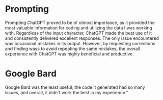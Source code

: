 # Prompting
Prompting ChatGPT proved to be of utmost importance, as it provided the most valuable information for coding and utilizing the data I was working with. Regardless of the input character, ChatGPT made the best use of it and consistently delivered excellent responses. The only issue encountered was occasional mistakes in its output. However, by requesting corrections and finding ways to avoid repeating the same mistakes, the overall experience with ChatGPT was highly beneficial and productive.



# Google Bard

Google Bard was the least useful; the code it generated had so many issues, and overall, it didn't work the best in my experience."

